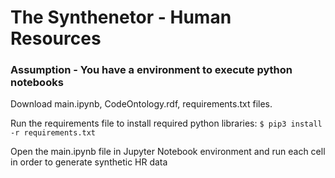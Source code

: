 # The Synthenetor - Human Resources

### Assumption - You have a environment to execute python notebooks

Download main.ipynb, CodeOntology.rdf, requirements.txt files.

Run the requirements file to install required python libraries:
```$ pip3 install -r requirements.txt```

Open the main.ipynb file in Jupyter Notebook environment and run each cell in order to generate synthetic HR data
